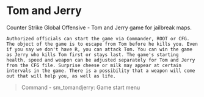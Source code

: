 # Tom and Jerry
Counter Strike Global Offensive - Tom and Jerry game for jailbreak maps.

`
Authorized officials can start the game via Commander, ROOT or CFG. The object of the game is to escape from Tom before he kills you. Even if you say we don't have R, you can attack Tom. You can win the game as Jerry who kills Tom first or stays last. The game's starting health, speed and weapon can be adjusted separately for Tom and Jerry from the CFG file. Surprise cheese or milk may appear at certain intervals in the game. There is a possibility that a weapon will come out that will help you, as well as life.
`
>Command - sm_tomandjerry: Game start menu
